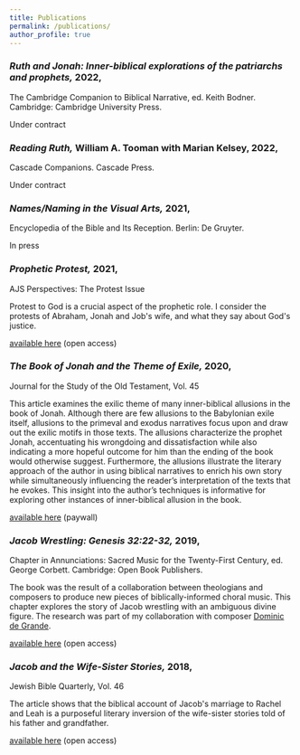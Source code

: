 ```yaml
---
title: Publications
permalink: /publications/
author_profile: true
---
```


### *Ruth and Jonah: Inner-biblical explorations of the patriarchs and prophets,* 2022,
The Cambridge Companion to Biblical Narrative, ed. Keith Bodner. Cambridge: Cambridge University Press.

Under contract



### *Reading Ruth,* William A. Tooman with Marian Kelsey, 2022,
Cascade Companions. Cascade Press.

Under contract



### *Names/Naming in the Visual Arts,* 2021,
Encyclopedia of the Bible and Its Reception. Berlin: De Gruyter.

In press



### *Prophetic Protest,* 2021,
AJS Perspectives: The Protest Issue

Protest to God is a crucial aspect of the prophetic role. I consider the protests of Abraham, Jonah and Job's wife, and what they say about God's justice.

[available here](https://www.associationforjewishstudies.org/docs/default-source/ajs-perspectives/ajs_perspectives-protest-issue0bd05966-e039-4a1b-9bca-95d884189c07.pdf?sfvrsn=8688cd46_9)
(open access)



### *The Book of Jonah and the Theme of Exile,* 2020, 
Journal for the Study of the Old Testament, Vol. 45

This article examines the exilic theme of many inner-biblical allusions in the book of Jonah. Although there are few allusions to the Babylonian exile itself, allusions to the primeval and exodus narratives focus upon and draw out the exilic motifs in those texts. The allusions characterize the prophet Jonah, accentuating his wrongdoing and dissatisfaction while also indicating a more hopeful outcome for him than the ending of the book would otherwise suggest. Furthermore, the allusions illustrate the literary approach of the author in using biblical narratives to enrich his own story while simultaneously influencing the reader’s interpretation of the texts that he evokes. This insight into the author’s techniques is informative for exploring other instances of inner-biblical allusion in the book.

[available here](https://doi.org/10.1177/0309089219864607)
(paywall)



### *Jacob Wrestling: Genesis 32:22-32,* 2019, 
Chapter in Annunciations: Sacred Music for the Twenty-First Century, ed. George Corbett. Cambridge: Open Book Publishers.

The book was the result of a collaboration between theologians and composers to produce new pieces of biblically-informed choral music. This chapter explores the story of Jacob wrestling with an ambiguous divine figure. The research was part of my collaboration with composer [Dominic de Grande](http://www.dominicdegrande.com/).

[available here](https://www.openbookpublishers.com/product/994)
(open access)



### *Jacob and the Wife-Sister Stories,* 2018, 
Jewish Bible Quarterly, Vol. 46

The article shows that the biblical account of Jacob's marriage to Rachel and Leah is a purposeful literary inversion of the wife-sister stories told of his father and grandfather.

[available here](https://jbqnew.jewishbible.org/assets/Uploads/464/jbq_464_kelseyjacob.pdf)
(open access)
